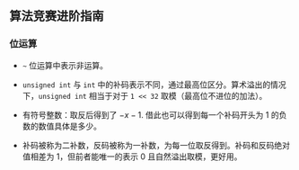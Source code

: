 ## 算法竞赛进阶指南

### 位运算

- `~` 位运算中表示非运算。

- `unsigned int` 与 `int` 中的补码表示不同，通过最高位区分。算术溢出的情况下，`unsigned int` 相当于对于 `1 << 32` 取模（最高位不进位的加法）。

- 有符号整数：取反后得到了 $-x-1$. 借此也可以得到每一个补码开头为 $1$ 的负数的数值具体是多少。

- 补码被称为二补数，反码被称为一补数，为每一位取反得到。补码和反码绝对值相差为 $1$，但前者能唯一的表示 $0$ 且自然溢出取模，更好用。